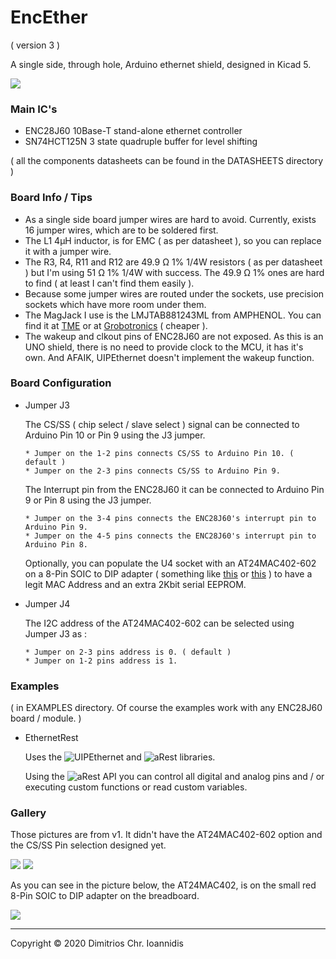 # EncEther

( version 3 )

   A single side, through hole, Arduino ethernet shield, designed in Kicad 5. 



![](https://scm.nephelae.eu/attachments/a4c35ab3-877e-4037-918a-37154b9996ed)



### Main IC's


   * ENC28J60        10Base-T stand-alone ethernet controller
   * SN74HCT125N     3 state quadruple buffer for level shifting

   ( all the components datasheets can be found in the DATASHEETS directory )


### Board Info / Tips

   * As a single side board jumper wires are hard to avoid. Currently, exists 16 jumper wires, which are to be soldered first.
   * The L1 4μH inductor, is for EMC ( as per datasheet ), so you can replace it with a jumper wire.
   * The R3, R4, R11 and R12 are 49.9 Ω 1% 1/4W resistors ( as per datasheet ) but I'm using 51 Ω 1% 1/4W with success. The 49.9 Ω 1% ones are hard to find ( at least I can't find them easily ).
   * Because some jumper wires are routed under the sockets, use precision sockets which have more room under them.
   * The MagJack I use is the LMJTAB881243ML from AMPHENOL. You can find it at [TME](https://www.tme.eu/en/details/lmjtab881243m-l/rj-connectors/amphenol/lmjtab881243ml) or at [Grobotronics](https://grobotronics.com/rj45-ethernet-magjack-compatible.html) ( cheaper ).
   * The wakeup and clkout pins of ENC28J60 are not exposed. As this is an UNO shield, there is no need to provide clock to the MCU, it has it's own. And AFAIK, UIPEthernet doesn't implement the wakeup function.


### Board Configuration 

   * Jumper J3

      The CS/SS ( chip select / slave select ) signal can be connected to Arduino Pin 10 or Pin 9 using the J3 jumper.

         * Jumper on the 1-2 pins connects CS/SS to Arduino Pin 10. ( default )
         * Jumper on the 2-3 pins connects CS/SS to Arduino Pin 9.


      The Interrupt pin from the ENC28J60 it can be connected to Arduino Pin 9 or Pin 8 using the J3 jumper.

         * Jumper on the 3-4 pins connects the ENC28J60's interrupt pin to Arduino Pin 9.
         * Jumper on the 4-5 pins connects the ENC28J60's interrupt pin to Arduino Pin 8.


      Optionally, you can populate the U4 socket with an AT24MAC402-602 on a 8-Pin SOIC to DIP adapter ( something like [this](https://www.sparkfun.com/products/13655) or [this](https://www.adafruit.com/product/1212) ) to have a legit MAC Address and an extra 2Kbit serial EEPROM.



   * Jumper J4

      The I2C address of the AT24MAC402-602 can be selected using Jumper J3 as :
		
         * Jumper on 2-3 pins address is 0. ( default )
         * Jumper on 1-2 pins address is 1.
	

### Examples

( in EXAMPLES directory. Of course the examples work with any ENC28J60 board / module. )

   * EthernetRest 
	  
      Uses the ![UIPEthernet](https://github.com/UIPEthernet/UIPEthernet) and ![aRest](https://github.com/marcoschwartz/aREST) libraries.
	   
      Using the ![aRest API](https://github.com/marcoschwartz/aREST#api-documentation) you can control all digital and analog pins and / or executing custom functions or read custom variables.


### Gallery

   Those pictures are from v1. It didn't have the AT24MAC402-602 option and the CS/SS Pin selection designed yet.



![](https://scm.nephelae.eu/attachments/b76a6e99-8b8f-4dfb-836d-3518fe474f24)
![](https://scm.nephelae.eu/attachments/8d4cf74e-7e1a-4a05-a1f8-1e81f1515c8c)



   As you can see in the picture below, the AT24MAC402, is on the small red 8-Pin SOIC to DIP adapter on the breadboard.



![](https://scm.nephelae.eu/attachments/55d9cd06-ae08-4b33-aa3e-fe5f2020ff65)


-----


Copyright © 2020 Dimitrios Chr. Ioannidis
